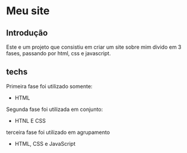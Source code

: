 <h1>Meu site</h1>
<h2>Introdução</h2>
<p>Este e um projeto que consistiu em criar um site sobre mim divido em 3 fases, passando por html, css e javascript.</p>
<h2>techs</h2>
<p>Primeira fase foi utilizado somente:</p>
<ul>
<li>HTML</li>
</ul>
<p>Segunda fase foi utilizada em conjunto:</p>
<ul>
  <li>HTNL E CSS</li>
</ul>
<p>terceira fase foi utilizado em agrupamento</p>
<ul>
  <li>HTML, CSS e JavaScript</li>
</ul>
